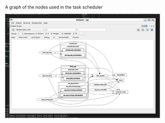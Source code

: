 A graph of the nodes used in the task scheduler

![Scheduler Node Graph](images/SelectorNodeGraph.jpg)
